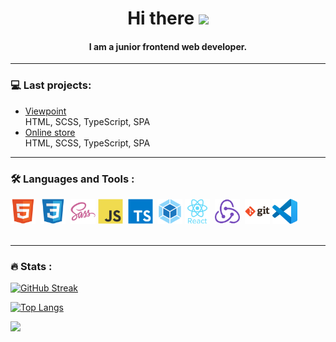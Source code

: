 <div id="header" align="center">
  <h1>
  Hi there
  <img src="https://media.giphy.com/media/hvRJCLFzcasrR4ia7z/giphy.gif" width="30px"/>
</h1>
<h4>I am a junior frontend web developer.</h4>
</div>

---

### :computer: Last projects: 


<ul>
<li><a href="https://viewpoint-site.netlify.app/">Viewpoint</a><br>
HTML, SCSS, TypeScript, SPA<br></li>
<li><a href="https://faz-online-store.netlify.app/">Online store</a><br>
HTML, SCSS, TypeScript, SPA<br></li>
</ul>

---

### :hammer_and_wrench: Languages and Tools :
<div>
  <img src="https://github.com/devicons/devicon/blob/master/icons/html5/html5-original.svg" title="HTML5" alt="HTML" width="40" height="40"/>&nbsp;
  <img src="https://github.com/devicons/devicon/blob/master/icons/css3/css3-original.svg"  title="CSS3" alt="CSS" width="40" height="40"/>&nbsp;
  <img src="https://github.com/devicons/devicon/blob/master/icons/sass/sass-original.svg" title="Git" **alt="Git" width="40" height="40"/>
  <img src="https://github.com/devicons/devicon/blob/master/icons/javascript/javascript-original.svg" title="JavaScript" alt="JavaScript" width="40" height="40"/>&nbsp;
  <img src="https://github.com/devicons/devicon/blob/master/icons/typescript/typescript-original.svg" title="JavaScript" alt="JavaScript" width="40" height="40"/>&nbsp;
  <img src="https://github.com/devicons/devicon/blob/master/icons/webpack/webpack-original.svg" title="Git" **alt="Git" width="40" height="40"/>
  <img src="https://github.com/devicons/devicon/blob/master/icons/react/react-original-wordmark.svg" title="React" alt="React" width="40" height="40"/>&nbsp;
  <img src="https://github.com/devicons/devicon/blob/master/icons/redux/redux-original.svg" title="Redux" alt="Redux " width="40" height="40"/>&nbsp;
  <img src="https://github.com/devicons/devicon/blob/master/icons/git/git-original-wordmark.svg" title="Git" **alt="Git" width="40" height="40"/>
  <img src="https://github.com/devicons/devicon/blob/master/icons/vscode/vscode-original.svg" title="Git" **alt="Git" width="40" height="40"/>
</div>
&nbsp;

---

### :fire: Stats :
[![GitHub Streak](http://github-readme-streak-stats.herokuapp.com?user=faz-r&border_radius=0.5&stroke=D0D7DE)](https://git.io/streak-stats)

[![Top Langs](https://github-readme-stats.vercel.app/api/top-langs/?username=faz-r&langs_count=8)](https://github.com/faz-r/github-readme-stats)

<img src="https://media.giphy.com/media/v1.Y2lkPTc5MGI3NjExMDdkOGQzMWIxOTk0Nzg4ZDlkNWZlZTVkYTUxMWJjZDM1M2JjNzE0MyZjdD1z/YYQ6sw8jt2HRxX4uVi/giphy.gif" width="150px">
